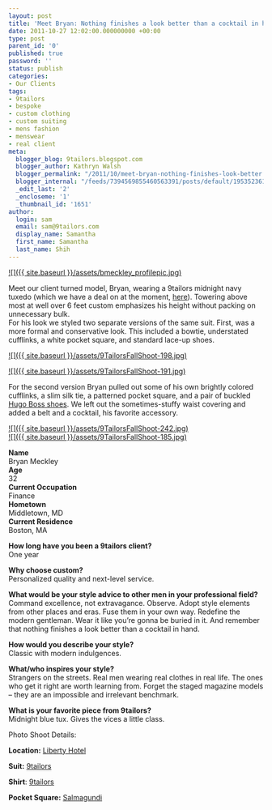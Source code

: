 ```yaml
---
layout: post
title: 'Meet Bryan: Nothing finishes a look better than a cocktail in hand....'
date: 2011-10-27 12:02:00.000000000 +00:00
type: post
parent_id: '0'
published: true
password: ''
status: publish
categories:
- Our Clients
tags:
- 9tailors
- bespoke
- custom clothing
- custom suiting
- mens fashion
- menswear
- real client
meta:
  blogger_blog: 9tailors.blogspot.com
  blogger_author: Kathryn Walsh
  blogger_permalink: "/2011/10/meet-bryan-nothing-finishes-look-better.html"
  blogger_internal: "/feeds/7394569855460563391/posts/default/1953523612667430932"
  _edit_last: '2'
  _encloseme: '1'
  _thumbnail_id: '1651'
author:
  login: sam
  email: sam@9tailors.com
  display_name: Samantha
  first_name: Samantha
  last_name: Shih
---
```

[![]({{ site.baseurl }}/assets/bmeckley_profilepic.jpg)](http://1.bp.blogspot.com/-fPuRTu9Jpcw/TqhxDt53KoI/AAAAAAAAKXo/NgIuBMPQm-w/s1600/bmeckley_profilepic.jpg)

Meet our client turned model, Bryan, wearing a 9tailors midnight navy tuxedo (which we have a deal on at the moment, [here](http://9tailors.blogspot.com/2011/10/holiday-tuxedos-anyone.html)). Towering above most at well over 6 feet custom emphasizes his height without packing on unnecessary bulk.  
For his look we styled two separate versions of the same suit. First, was a more formal and conservative look. This included a bowtie, understated cufflinks, a white pocket square, and standard lace-up shoes.

[![]({{ site.baseurl }}/assets/9TailorsFallShoot-198.jpg)](http://2.bp.blogspot.com/-tlq3JBax2qE/TqhA40h4JtI/AAAAAAAAA6c/ler8VWJ68AU/s1600/9TailorsFallShoot-198.jpg)

[![]({{ site.baseurl }}/assets/9TailorsFallShoot-191.jpg)](http://2.bp.blogspot.com/-4RNUfwUBuMg/TqhAkD_3MNI/AAAAAAAAA6Q/Dt6APjfBLTA/s1600/9TailorsFallShoot-191.jpg)

For the second version Bryan pulled out some of his own brightly colored cufflinks, a slim silk tie, a patterned pocket square, and a pair of buckled [Hugo Boss shoes](http://store-us.hugoboss.com/Shoes-Accessories/86666,en_US,sc.html). We left out the sometimes-stuffy waist covering and added a belt and a cocktail, his favorite accessory.

[![]({{ site.baseurl }}/assets/9TailorsFallShoot-242.jpg)](http://3.bp.blogspot.com/-LPTpLgL-zMc/Tqg5MiXyc8I/AAAAAAAAA6E/3m9lBDCQM8s/s1600/9TailorsFallShoot-242.jpg)  
[![]({{ site.baseurl }}/assets/9TailorsFallShoot-185.jpg)](http://2.bp.blogspot.com/-IzPZgAzTaXQ/Tqg5MQAa0XI/AAAAAAAAA54/rDYhJQ2g6eY/s1600/9TailorsFallShoot-185.jpg)

**Name**  
Bryan Meckley  
**Age**  
32  
**Current Occupation**  
Finance  
**Hometown**  
Middletown, MD  
**Current Residence**  
Boston, MA

**How long have you been a 9tailors client?**  
One year

**Why choose custom?**  
Personalized quality and next-level service.

**What would be your style advice to other men in your professional field?**  
Command excellence, not extravagance. Observe. Adopt style elements from other places and eras. Fuse them in your own way. Redefine the modern gentleman. Wear it like you’re gonna be buried in it. And remember that nothing finishes a look better than a cocktail in hand.

**How would you describe your style?**  
Classic with modern indulgences.

**What/who inspires your style?**  
Strangers on the streets. Real men wearing real clothes in real life. The ones who get it right are worth learning from. Forget the staged magazine models – they are an impossible and irrelevant benchmark.

**What is your favorite piece from 9tailors?**  
Midnight blue tux. Gives the vices a little class.

Photo Shoot Details:

**Location:** [Liberty Hotel](http://www.libertyhotel.com/)

**Suit:** [9tailors](http://www.blogger.com/www.9tailors.com)

**Shirt**: [9tailors](http://www.blogger.com/www.9tailors.com)

**Pocket Square:** [Salmagundi](http://www.salmagundiboston.com/)